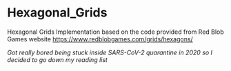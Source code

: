 # Hexagonal_Grids
Hexagonal Grids Implementation based on the code provided from Red Blob Games website
https://www.redblobgames.com/grids/hexagons/

*Got really bored being stuck inside SARS-CoV-2 quarantine in 2020 so I decided to go down my reading list*

